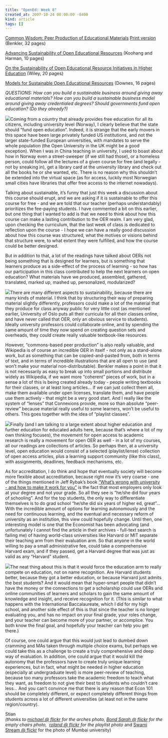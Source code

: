 ```yaml
---
title: "OpenEd: Week 8"
created_at: 2007-10-24 00:00:00 -0400
kind: article
tags: []
---
```


[Common Wisdom: Peer Production of Educational
Materials](http://www.benkler.org/Common_Wisdom.pdf "http://www.benkler.org/Common_Wisdom.pdf")
[Print
version](http://www.lulu.com/content/162436 "http://www.lulu.com/content/162436")
(Benkler, 32 pages)

[Advancing Sustainability of Open Educational
Resources](http://proceedings.informingscience.org/InSITE2007/IISITv4p535-544Kooh275.pdf "http://proceedings.informingscience.org/InSITE2007/IISITv4p535-544Kooh275.pdf")
(Koohang and Harman, 10 pages)

[On the Sustainability of Open Educational Resource Initiatives in
Higher
Education](http://www.oecd.org/dataoecd/33/9/38645447.pdf "http://www.oecd.org/dataoecd/33/9/38645447.pdf")
(Wiley, 20 pages)

[Models for Sustainable Open Educational
Resources](http://ijklo.org/Volume3/IJKLOv3p029-044Downes.pdf "http://ijklo.org/Volume3/IJKLOv3p029-044Downes.pdf")
(Downes, 16 pages)

*QUESTIONS: How can you build a sustainable business around giving away
educational materials? How can you build a sustainable business model
around giving away credentialed degrees? Should governments fund open
education? (Do they already?)*

![](http://farm1.static.flickr.com/30/51609413_c882fdbfe0_m.jpg)Coming
from a country that already provides free education for all its
citizens, including university level (Norway), I clearly believe that
the state should “fund open education”. Indeed, it is strange that the
early movers in this space have been large privately funded US
institutions, and not the larger state-funded European universities,
with mandates to serve the whole population (the Open University in the
UK might be a good exception). When I was in China teaching in
university, I used to boast about how in Norway even a street-sweeper
(if we still had those), or a homeless person, could follow all the
lectures of a given course for free (and legally - not by sneaking in),
get a library card at the university library and check out all the books
he or she wanted, etc. There is no reason why this shouldn’t be extended
into the virtual space (as for access, luckily most Norwegian small
cities have libraries that offer free access to the internet nowadays).

Talking about sustainable, it’s funny that just this week a discussion
about this course should erupt, and we are asking if it is sustainable
to offer this course for free - and we are told that our teacher
(perhaps understandably) prioritizes the fee-paying students. I have
commented a bit on this earlier, but one thing that I wanted to add is
that we need to think about how this course can make a lasting
contribution to the OER realm. I am very glad, upon checking the
curriculum, that the last week of class is dedicated to reflection upon
the course - I hope we can have a really good discussion about how this
course was structured, what the motives or visions behind that structure
were, to what extent they were fulfilled, and how the course could be
better designed.

But in addition to that, a lot of the readings have talked about OERs
not being something that is designed for learners, but is something that
learners produce as a side-effect of the process of learning - so how
has our participation in this class contributed to help the next
learners on open education? What materials have we produced, assembled,
gathered, translated, marked up, mashed up, personalized, modularized?

![](http://farm1.static.flickr.com/97/205620757_c6bbe07589_m.jpg)There
are many different aspects to sustainability, because there are many
kinds of material. I think that by structuring their way of preparing
material slightly differently, professors could make a lot of the
material that they produce for class anyway public for very little cost
(as mentioned earlier, University of Oslo puts all their curricula for
all their classes online, and have never called that OER, only an
obvious service to students). Ideally university professors could
collaborate online, and by spending the same amount of time they now
spend on creating question sets and overheads, they could create really
valuable textbook-like resources.

However, “commons-based peer production” is also really valuable, and
Wikipedia is of course an incredible OER in itself - not only as a
stand-alone work, but as something that can be copied-and-pasted from,
both in terms of text, and in terms of incredible illustrations that are
all open to use (and won’t make your material non-distributable).
Benkler makes a point in that it is not necessarily as easy to break up
into small portions and distribute widely as Wikipedia, if we want more
“coherent” pieces of work, but in a sense a lot of this is being created
already today - people writing textbooks for their classes, or at least
long articles… If we can just collect them all, make them available
under open licenses, translate them, and have people use them actively -
that might be a very good start. And I really like the system of
“lenses” that Connexions provide, more so than absolute “peer-review”
because material really useful to some learners, won’t be useful to
others. This goes together with the idea of “playlist classes”.

![](http://farm1.static.flickr.com/29/41530381_b0ee1fc36b_m.jpg)Finally
(and I am talking to a large extent about higher education and further
education for educated adults here, because that’s where a lot of my own
thinking focuses), the movement for open access to academic research is
really a movement for open OER as well - in a lot of my courses, all our
readings are collections of articles. So perhaps then, at a university
level, open education would consist of a selected (playlist/lense)
collection of open access articles, plus a learning support community
(like this class), with assignments, deadlines, feedback mechanisms,
etc.

As for accreditation, I do think and hope that eventually society will
become more flexible about accreditation, because right now it’s very
coarse - one of the things mentioned in Jeff Rybak’s book [“What’s wrong
with university - and how to make it work for
you”](http://www.jeffrybak.ca/) is the fact that most employers only
look at your degree and not your grade. So all they see is “he/she did
four years of schooling”. And for the top students, the only way to
differentiate themselves is to do grad school “he/she did six years of
higher ed, great”… With the incredible amount of options for learning
autonomously and the need for continuous learning, and the eventual and
necessary reform of university as an institution, this view could
hopefully change. Until then, one interesting model is one that the
Economist has been advocating (and unfortunately I cannot find the
article in their archives - full-text search is failing me) of having
world-class universities like Harvard or MIT separate their teaching arm
from their evaluation arm. So that anyone in the world willing to pay a
small administrative fee, could take a comprehensive Harvard exam, and
if they passed, get a Harvard degree that was just as valid as any
“Harvard” student.

![](http://farm1.static.flickr.com/195/489310561_4c2363356a_m.jpg)The
neat thing about this is that it would force the education arm to really
compete on education, not on name recognition. Are Harvard students
better, because they got a better education, or because Harvard just
admits the best students? And it would mean that hyper-smart people that
didn’t have the money or the connections to get a scholarship could use
OERs and online communities of learners and scholars to gain the same
amount of knowledge and insight, and receive recognition for it. (This
is similar to what happens with the International Baccalaureate, which I
did for my high school, and another side effect of this is that since
the teacher is no longer evaluating you, and has no impact on your final
grade, your roles change, and your teacher can become more of your
partner, or accomplice. You both know the final goal, and hopefully your
teacher can help you get there.)

Of course, one could argue that this would just lead to dumbed down
cramming and MAs taken through multiple choice exams, but perhaps we
could take this as a challenge to create a truly comprehensive and deep
way of evaluation. In addition, one could argue that it would kill the
autonomy that the professors have to create truly unique learning
experiences, but in fact, what might be needed in higher education
(especially at undergraduate level) is more peer-review of teaching,
because too many professors take the academic freedom to teach what they
want, as freedom to not give their best to students who couldn’t care
less… And you can’t convince me that there is any reason that Econ 101
should be completely different, or expect completely different things
from students across a lot of different universities (at least not in
the same region/country).

Stian\
 *(thanks to [michael @ flickr](http://flickr.com/photos/mgallacher/)
for the arches photo, [Bond Sarah @
flickr](http://flickr.com/photos/42476745@N00/205620757/) for the empty
chairs photo,  [roland @ flickr](http://flickr.com/photos/roland/) for
the playlist photo* and [Swami Stream @
flickr](http://flickr.com/photos/araswami/) for the photo of Mumbai
university)
